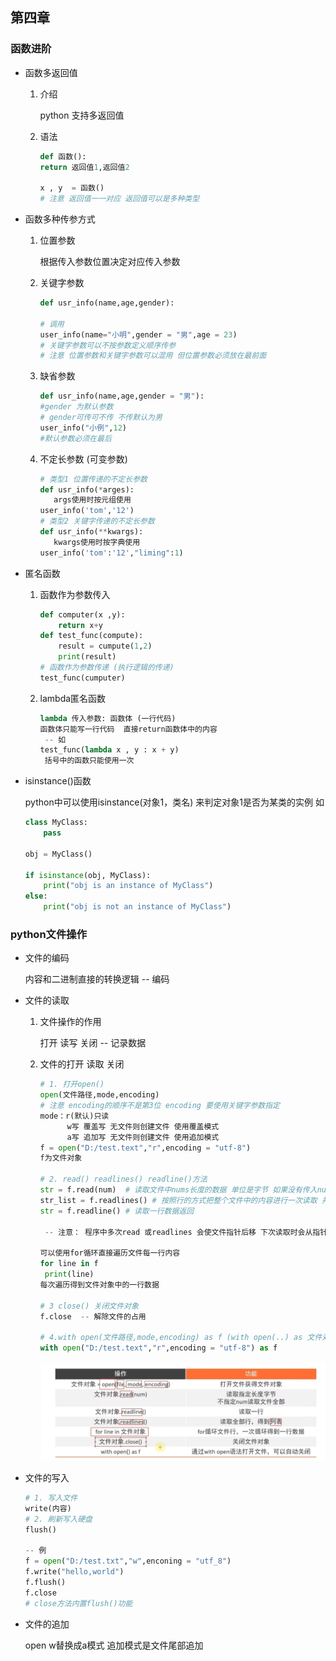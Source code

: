 ## 第四章

### 函数进阶

* 函数多返回值

  1. 介绍 

     python  支持多返回值

  2. 语法

     ```python
     def 函数():
     return 返回值1,返回值2
     
     x , y  = 函数()
     # 注意 返回值一一对应 返回值可以是多种类型
     ```

* 函数多种传参方式

  1. 位置参数

     根据传入参数位置决定对应传入参数

  2. 关键字参数

     ```python
     def usr_info(name,age,gender):
     
     # 调用
     user_info(name="小明",gender = "男",age = 23)
     # 关键字参数可以不按参数定义顺序传参
     # 注意 位置参数和关键字参数可以混用 但位置参数必须放在最前面
     ```

  3. 缺省参数

     ```python
     def usr_info(name,age,gender = "男"):
     #gender 为默认参数
     # gender可传可不传 不传默认为男
     user_info("小例",12)
     #默认参数必须在最后
     ```

  4. 不定长参数 (可变参数)

     ```python
     # 类型1 位置传递的不定长参数
     def usr_info(*arges):
        args使用时按元组使用
     user_info('tom','12') 
     # 类型2 关键字传递的不定长参数
     def usr_info(**kwargs):
        kwargs使用时按字典使用
     user_info('tom':'12',"liming":1) 
     ```

* 匿名函数

  1. 函数作为参数传入

     ```python
     def computer(x ,y):
         return x+y
     def test_func(compute):
         result = cumpute(1,2)
         print(result)
     # 函数作为参数传递 (执行逻辑的传递)
     test_func(cumputer)
     ```

  2. lambda匿名函数 

     ```python
     lambda 传入参数: 函数体 (一行代码)
     函数体只能写一行代码  直接return函数体中的内容
      -- 如
     test_func(lambda x , y : x + y)
      括号中的函数只能使用一次 
     ```
  
* isinstance()函数

  python中可以使用isinstance(对象1，类名) 来判定对象1是否为某类的实例 如

  ```python
  class MyClass:
      pass
  
  obj = MyClass()
  
  if isinstance(obj, MyClass):
      print("obj is an instance of MyClass")
  else:
      print("obj is not an instance of MyClass")
  
  ```

### python文件操作

* 文件的编码

  内容和二进制直接的转换逻辑 -- 编码

* 文件的读取

  1. 文件操作的作用

     打开 读写 关闭  -- 记录数据

  2. 文件的打开 读取 关闭

     ```python
     # 1. 打开open()
     open(文件路径,mode,encoding)
     # 注意 encoding的顺序不是第3位 encoding 要使用关键字参数指定 
     mode：r(默认)只读   
           w写 覆盖写 无文件则创建文件 使用覆盖模式
           a写 追加写 无文件则创建文件 使用追加模式
     f = open("D:/test.text","r",encoding = "utf-8")
     f为文件对象
     
     # 2. read() readlines() readline()方法
     str = f.read(num)  # 读取文件中nums长度的数据 单位是字节 如果没有传入num 默认读取文件中所有内容 
     str_list = f.readlines() # 按照行的方式把整个文件中的内容进行一次读取 并且返回的是一个列表 其中的每一行数据为一个元素 
     str = f.readline() # 读取一行数据返回
     
      -- 注意： 程序中多次read 或readlines 会使文件指针后移 下次读取时会从指针处读取
     
     可以使用for循环直接遍历文件每一行内容
     for line in f
      print(line) 
     每次遍历得到文件对象中的一行数据
     
     # 3 close() 关闭文件对象
     f.close  -- 解除文件的占用
     
     # 4.with open(文件路径,mode,encoding) as f (with open(..) as 文件对象名 为打开方式  采用open()方法打开 指定文件对象名接收 该打开方法会在读取文件内容完成后自动关闭文件对象 解除对文件的占用)
     with open("D:/test.text","r",encoding = "utf-8") as f
     ```

     ![image-20230919155714671](img\image-20230919155714671.png)

* 文件的写入

  ```python
  # 1. 写入文件
  write(内容)
  # 2. 刷新写入硬盘
  flush()
  
  -- 例
  f = open("D:/test.txt","w",enconing = "utf_8")
  f.write("hello,world")
  f.flush()
  f.close
  # close方法内置flush()功能
  ```

* 文件的追加

  open   w替换成a模式  追加模式是文件尾部追加